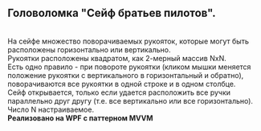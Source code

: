 ## Головоломка "Сейф братьев пилотов".
<br>На сейфе множество поворачиваемых рукояток, которые могут быть расположены горизонтально или вертикально. 
<br>Рукоятки расположены квадратом, как 2-мерный массив NxN. 
<br>Есть одно правило - при повороте рукоятки (кликом мышки меняется положение рукоятки с вертикального в горизонтальный и обратно), поворачиваются все рукоятки в одной строке и в одном столбце. 
<br>Сейф открывается, только если удается расположить все ручки параллельно друг другу (т.е. все вертикально или все горизонтально). 
<br>Число N настраиваемое.
<br><b>Реализовано на WPF с паттерном MVVM
